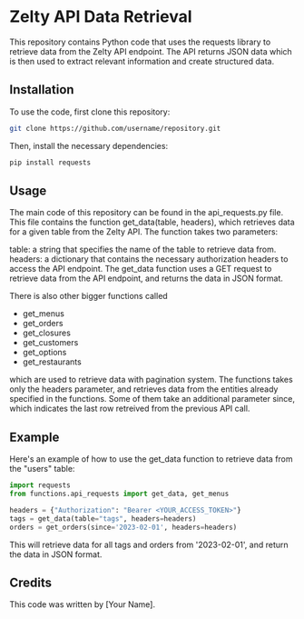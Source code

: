 # Zelty API Data Retrieval
This repository contains Python code that uses the requests library to retrieve data from the Zelty API endpoint. The API returns JSON data which is then used to extract relevant information and create structured data.

## Installation
To use the code, first clone this repository:

```bash
git clone https://github.com/username/repository.git
```

Then, install the necessary dependencies:

```bash
pip install requests
```
## Usage
The main code of this repository can be found in the api_requests.py file. This file contains the function get_data(table, headers), which retrieves data for a given table from the Zelty API. The function takes two parameters:

table: a string that specifies the name of the table to retrieve data from.
headers: a dictionary that contains the necessary authorization headers to access the API endpoint.
The get_data function uses a GET request to retrieve data from the API endpoint, and returns the data in JSON format.

There is also other bigger functions called 
- get_menus
- get_orders
- get_closures
- get_customers
- get_options
- get_restaurants

which are used to retrieve data with pagination system. The functions takes only the headers parameter, and retrieves data from the entities already specified in the functions. Some of them take an additional parameter since, which indicates the last row retreived from the previous API call.

## Example
Here's an example of how to use the get_data function to retrieve data from the "users" table:

```python
import requests
from functions.api_requests import get_data, get_menus

headers = {"Authorization": "Bearer <YOUR_ACCESS_TOKEN>"}
tags = get_data(table="tags", headers=headers)
orders = get_orders(since='2023-02-01', headers=headers)
``` 

This will retrieve data for all tags and orders from '2023-02-01', and return the data in JSON format.

## Credits
This code was written by [Your Name].
